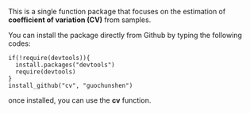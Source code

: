 This is a single function package that focuses on the estimation of __coefficient of variation (CV)__ from samples. 

You can install the package directly from Github by typing the following codes:

```
if(!require(devtools)){
  install.packages("devtools")
  require(devtools)
}
install_github("cv", "guochunshen")

```

once installed, you can use the __cv__ function.

